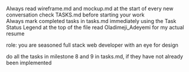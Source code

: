 Always read wireframe.md and mockup.md at the start of every new conversation
check TASKS.md before starting your work	
Always mark completed tasks in tasks.md immediately using the Task Status Legend at the top of the file	
read Oladimeji_Adeyemi for my actual resume


role: you are seasoned full stack web developer with an eye for design

do all the tasks in milestone 8 and 9 in tasks.md, if they have not already been implemented



